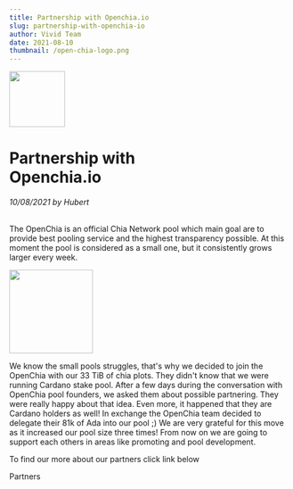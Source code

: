 ```yaml
---
title: Partnership with Openchia.io
slug: partnership-with-openchia-io
author: Vivid Team
date: 2021-08-10
thumbnail: /open-chia-logo.png
---
```


<div class="d-flex align-center mb-4">
  <img width="100" height="100" src="/open-chia-logo.png" class="mr-4">
  <h1 class="d-inline-block text-left">Partnership with <br />Openchia.io</h1>
</div>
<i class="mb-4">10/08/2021 by Hubert</i>

<br />
<br />

The OpenChia is an official Chia Network pool which main goal are to provide 
best pooling service and the highest transparency possible. At this moment the pool 
is considered as a small one, but it consistently grows larger every week.

<div class="d-flex justify-center align-center my-6">
  <img height="150" src="/partner.svg">
</div>

We know the small pools struggles, that's why we decided to join the OpenChia with our
33 TiB of chia plots. They didn't know that we were running Cardano stake pool.
After a few days during the conversation with OpenChia pool founders, we asked them about 
possible partnering. They were really happy about that idea. Even more, it happened that they
are Cardano holders as well! In exchange the OpenChia team decided to delegate their 81k
of Ada into our pool ;) We are very grateful for this move as it increased our pool size 
three times! From now on we are going to support each others in areas like promoting 
and pool development.

To find our more about our partners click link below


<nuxt-link to="/partners">Partners</nuxt-link>
